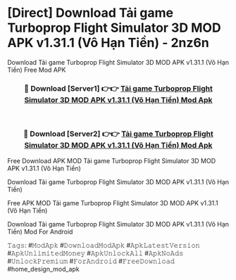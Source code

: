 # [Direct] Download Tải game Turboprop Flight Simulator 3D MOD APK v1.31.1 (Vô Hạn Tiền) - 2nz6n
Download Tải game Turboprop Flight Simulator 3D MOD APK v1.31.1 (Vô Hạn Tiền) Free Mod APK

<div align="center">
<h3>🔴 Download [Server1] 👉👉 <a href="https://apk-comot.site?title=Tải_game_Turboprop_Flight_Simulator_3D_MOD_APK_v1.31.1_(Vô_Hạn_Tiền)">Tải game Turboprop Flight Simulator 3D MOD APK v1.31.1 (Vô Hạn Tiền) Mod Apk</a></h3><br>

<h3>🔴 Download [Server2] 👉👉 <a href="https://apk-comot.site?title=Tải_game_Turboprop_Flight_Simulator_3D_MOD_APK_v1.31.1_(Vô_Hạn_Tiền)">Tải game Turboprop Flight Simulator 3D MOD APK v1.31.1 (Vô Hạn Tiền) Mod Apk</a></h3>
</div>


Free Download APK MOD Tải game Turboprop Flight Simulator 3D MOD APK v1.31.1 (Vô Hạn Tiền)

Download Tải game Turboprop Flight Simulator 3D MOD APK v1.31.1 (Vô Hạn Tiền) 

Free APK MOD Tải game Turboprop Flight Simulator 3D MOD APK v1.31.1 (Vô Hạn Tiền) 

Download Tải game Turboprop Flight Simulator 3D MOD APK v1.31.1 (Vô Hạn Tiền) Mod For Android

𝚃𝚊𝚐𝚜: #𝙼𝚘𝚍𝙰𝚙𝚔 #𝙳𝚘𝚠𝚗𝚕𝚘𝚊𝚍𝙼𝚘𝚍𝙰𝚙𝚔 #𝙰𝚙𝚔𝙻𝚊𝚝𝚎𝚜𝚝𝚅𝚎𝚛𝚜𝚒𝚘𝚗 #𝙰𝚙𝚔𝚄𝚗𝚕𝚒𝚖𝚒𝚝𝚎𝚍𝙼𝚘𝚗𝚎𝚢 #𝙰𝚙𝚔𝚄𝚗𝚕𝚘𝚌𝚔𝙰𝚕𝚕 #𝙰𝚙𝚔𝙽𝚘𝙰𝚍𝚜 #𝚄𝚗𝚕𝚘𝚌𝚔𝙿𝚛𝚎𝚖𝚒𝚞𝚖 #𝙵𝚘𝚛𝙰𝚗𝚍𝚛𝚘𝚒𝚍 #𝙵𝚛𝚎𝚎𝙳𝚘𝚠𝚗𝚕𝚘𝚊𝚍 #home_design_mod_apk